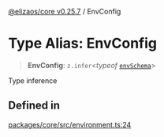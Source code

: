 [@elizaos/core v0.25.7](../index.md) / EnvConfig

# Type Alias: EnvConfig

> **EnvConfig**: `z.infer`\<*typeof* [`envSchema`](../variables/envSchema.md)\>

Type inference

## Defined in

[packages/core/src/environment.ts:24](https://github.com/elizaOS/eliza/blob/main/packages/core/src/environment.ts#L24)

